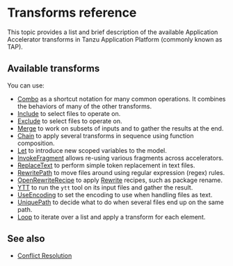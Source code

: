 # Transforms reference

This topic provides a list and brief description of the available Application Accelerator transforms in Tanzu Application Platform (commonly known as TAP).

## Available transforms

You can use:

- [Combo](combo.md) as a shortcut notation for many common operations. It combines the behaviors of many of the other transforms.
- [Include](include.md) to select files to operate on.
- [Exclude](exclude.md) to select files to operate on.
- [Merge](merge.md) to work on subsets of inputs and to gather the results at the end.
- [Chain](chain.md) to apply several transforms in sequence using function composition.
- [Let](let.md) to introduce new scoped variables to the model.
- [InvokeFragment](invoke-fragment.md) allows re-using various fragments across accelerators.
- [ReplaceText](replace-text.md) to perform simple token replacement in text files.
- [RewritePath](rewrite-path.md) to move files around using regular expression (regex) rules.
- [OpenRewriteRecipe](open-rewrite-recipe.md) to apply [Rewrite](https://docs.openrewrite.org/) recipes, such as package rename.
- [YTT](ytt.md) to run the `ytt` tool on its input files and gather the result.
- [UseEncoding](use-encoding.md) to set the encoding to use when handling files as text.
- [UniquePath](unique-path.md) to decide what to do when several files end up on the same path.
- [Loop](loop.md) to iterate over a list and apply a transform for each element.

## See also

- [Conflict Resolution](conflict-resolution.md)
